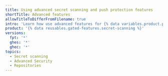 ```yaml
---
title: Using advanced secret scanning and push protection features
shortTitle: Advanced features
allowTitleToDifferFromFilename: true
intro: 'Learn how use advanced features for {% data variables.product.prodname_secret_scanning_caps %} and push protection.'
product: '{% data reusables.gated-features.secret-scanning %}'
versions:
  fpt: '*'
  ghes: '*'
  ghec: '*'
topics:
  - Secret scanning
  - Advanced Security
  - Repositories
---
```

